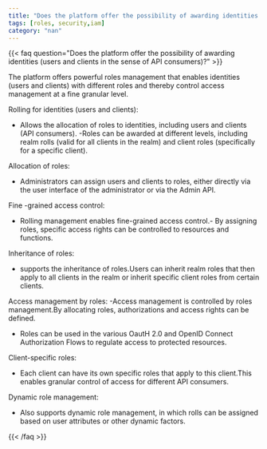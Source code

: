 ```yaml
---
title: "Does the platform offer the possibility of awarding identities (users and clients in the sense of API consumers)?"
tags: [roles, security,iam]
category: "nan"
---
```


<!-- QUESTION -->

{{< faq question="Does the platform offer the possibility of awarding identities (users and clients in the sense of API consumers)?" >}}

<!-- ANSWER -->

The platform offers powerful roles management that enables identities (users and clients) with different roles and thereby control access management at a fine granular level.

Rolling for identities (users and clients):
- Allows the allocation of roles to identities, including users and clients (API consumers).
-Roles can be awarded at different levels, including realm rolls (valid for all clients in the realm) and client roles (specifically for a specific client).

Allocation of roles:
- Administrators can assign users and clients to roles, either directly via the user interface of the administrator or via the Admin API.

Fine -grained access control:
- Rolling management enables fine-grained access control.- By assigning roles, specific access rights can be controlled to resources and functions.

Inheritance of roles:
- supports the inheritance of roles.Users can inherit realm roles that then apply to all clients in the realm or inherit specific client roles from certain clients.

Access management by roles:
-Access management is controlled by roles management.By allocating roles, authorizations and access rights can be defined.
- Roles can be used in the various OautH 2.0 and OpenID Connect Authorization Flows to regulate access to protected resources.

Client-specific roles:
- Each client can have its own specific roles that apply to this client.This enables granular control of access for different API consumers.

Dynamic role management:
- Also supports dynamic role management, in which rolls can be assigned based on user attributes or other dynamic factors.

{{< /faq >}}
